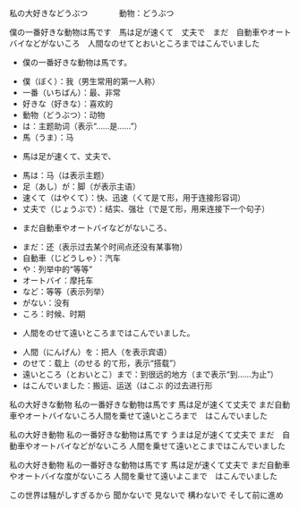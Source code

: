 私の大好きなどうぶつ　　　　動物：どうぶつ

僕の一番好きな動物は馬です　馬は足が速くて　丈夫で　まだ　自動車やオートバイなどがないころ　人間なのせてとおいところまではこんでいました


- 僕の一番好きな動物は馬です。
* 僕（ぼく）：我（男生常用的第一人称）
* 一番（いちばん）：最、非常
* 好きな（好きな）：喜欢的
* 動物（どうぶつ）：动物
* は：主题助词（表示“……是……”）
* 馬（うま）：马


- 馬は足が速くて、丈夫で、
* 馬は：马（は表示主题）
* 足（あし）が：脚（が表示主语）
* 速くて（はやくて）：快、迅速（くて是て形，用于连接形容词）
* 丈夫で（じょうぶで）：结实、强壮（で是て形，用来连接下一个句子）

- まだ自動車やオートバイなどがないころ、
* まだ：还（表示过去某个时间点还没有某事物）
* 自動車（じどうしゃ）：汽车
* や：列举中的“等等”
* オートバイ：摩托车
* など：等等（表示列举）
* がない：没有
* ころ：时候、时期


- 人間をのせて遠いところまではこんでいました。
* 人間（にんげん）を：把人（を表示宾语）
* のせて：载上（のせる 的て形，表示“搭载”）
* 遠いところ（とおいとこ）まで：到很远的地方（まで表示“到……为止”）
* はこんでいました：搬运、运送（はこぶ 的过去进行形



私の大好きな動物
私の一番好きな動物は馬です
馬は足が速くて丈夫で
まだ自動車やオートバイないころ人間を乗せて遠いところまで　はこんでいました

私の大好き動物
私の一番好きな動物は馬です
うまは足が速くて丈夫で
まだ　自動車やオートバイなどがないころ
人間を乗せて遠いとこまではこんでいました

私の大好き動物
私の一番好きな動物は馬です
馬は足が速くて丈夫で
まだ自動車やオートバイな度がないころ
人間を乗せて遠いよこまで　はこんでいました



この世界は騒がしすぎるから
聞かないで
見ないで
構わないで
そして前に進め

